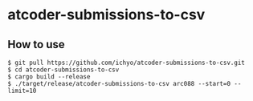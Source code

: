# atcoder-submissions-to-csv

## How to use
```
$ git pull https://github.com/ichyo/atcoder-submissions-to-csv.git
$ cd atcoder-submissions-to-csv
$ cargo build --release
$ ./target/release/atcoder-submissions-to-csv arc088 --start=0 --limit=10
```

